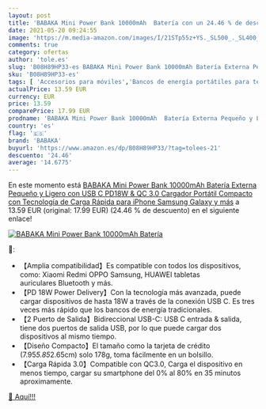 ```yaml
---
layout: post
title: 'BABAKA Mini Power Bank 10000mAh  Batería con un 24.46 % de descuento'
date: 2021-05-20 09:24:55
image: 'https://m.media-amazon.com/images/I/21STp55z+YS._SL500_._SL400_.jpg'
comments: true
category: ofertas
author: 'tole.es'
slug: 'B08H89HP33-es BABAKA Mini Power Bank 10000mAh Batería Externa Pequeño y...'
sku: 'B08H89HP33-es'
tags: [ 'Accesorios para móviles','Bancos de energía portátiles para teléfonos móviles','Cargadores para móviles','Comunicación móvil y accesorios','Electrónica','babaka','iphone', ]
actualPrice: 13.59 EUR
currency: EUR
price: 13.59
comparePrice: 17.99 EUR
prodname: 'BABAKA Mini Power Bank 10000mAh  Batería Externa Pequeño y Ligero con USB C PD18W & QC 3.0 Cargador Portátil Compacto con Tecnología de Carga Rápida para iPhone Samsung Galaxy y más'
country: 'es'
flag: '🇪🇸'
brand: 'BABAKA'
buyurl: 'https://www.amazon.es/dp/B08H89HP33/?tag=tolees-21'
descuento: '24.46'
average: '14.6775'
---
```


En este momento está [BABAKA Mini Power Bank 10000mAh  Batería Externa Pequeño y Ligero con USB C PD18W & QC 3.0 Cargador Portátil Compacto con Tecnología de Carga Rápida para iPhone Samsung Galaxy y más](https://www.amazon.es/dp/B08H89HP33/?tag=tolees-21) a 13.59 EUR (original: 17.99 EUR) (24.46 %  de descuento) en el siguiente enlace!

[![BABAKA Mini Power Bank 10000mAh  Batería](https://m.media-amazon.com/images/I/21STp55z+YS._SL500_._SL400_.jpg)](https://www.amazon.es/dp/B08H89HP33/?tag=tolees-21)

🔎:

- 【Amplia compatibilidad】Es compatible con todos los dispositivos, como: Xiaomi Redmi OPPO Samsung, HUAWEI tabletas auriculares Bluetooth y más.
- 【PD 18W Power Delivery】Con la tecnología más avanzada, puede cargar dispositivos de hasta 18W a través de la conexión USB C. Es tres veces más rápido que los bancos de energía tradicionales.
- 【2 Puerto de Salida】Bidireccional USB-C: USB C entrada & salida, tiene dos puertos de salida USB, por lo que puede cargar dos dispositivos al mismo tiempo.
- 【Diseño Compacto】El tamaño como la tarjeta de crédito (7.95*5.85*2.65cm) solo 178g, toma fácilmente en un bolsillo.
- 【Carga Rápida 3.0】Compatible con QC3.0, Carga el dispositivo en menos tiempo, cargar su smartphone del 0% al 80% en 35 minutos aproximamente.

[🛒 Aquí!!!](https://www.amazon.es/dp/B08H89HP33/?tag=tolees-21)
